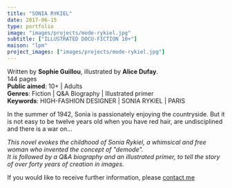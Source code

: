 ```yaml
---
title: "SONIA RYKIEL"
date: 2017-06-15
type: portfolio
image: "images/projects/mode-rykiel.jpg"
subtitle: ["ILLUSTRATED DOCU-FICTION 10+"]
maison: "lpm"
project_images: ["images/projects/mode-rykiel.jpg"]
---
```


Written by **Sophie Guillou**, illustrated by **Alice Dufay**.   
144 pages   
**Public aimed**: 10+ | Adults   
**Genres**: Fiction | Q&A Biography | Illustrated primer      
**Keywords**: HIGH-FASHION DESIGNER | SONIA RYKIEL | PARIS          


In the summer of 1942, Sonia is passionately enjoying the countryside. 
But it is not easy to be twelve years old when you have red hair, are undisciplined and there is a war on...


*This novel evokes the childhood of Sonia Rykiel, a whimsical and free woman who invented the concept of "demode".*        
*It is followed by a Q&A biography and an illustrated primer, to tell the story of over forty years of creation in images.*





If you would like to receive further information, please [contact me](mailto:melanie.guillaumin.edition@gmail.com)

